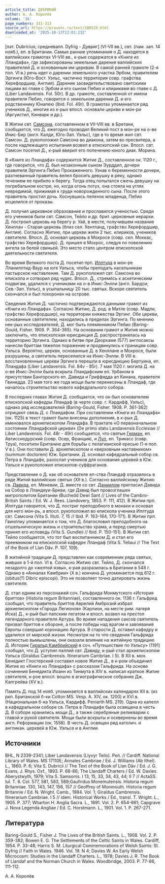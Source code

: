 ```yaml
---
article_title: ДУБРИКИЙ
author: А. А. Королёв
volume: '16'
page_numbers: 311-313
source_url: https://pravenc.ru/text/180529.html
downloaded_at: '2025-10-13T12:01:23Z'
---
```


[лат. Dubricius; средневалл. Dyfrig - Дувриг] (VI-VII вв.), свт. (пам. зап. 14 нояб.), еп. в Британии. Самые ранние упоминания о Д. находятся в валлийских грамотах VI-VIII вв., к-рые содержатся в «Книге из Лландафа», где зафиксированы земельные дарения валлийских правителей Д. и основанным им церквам. В самой ранней грамоте (2-я пол. VI в.) речь идет о дарении земельного участка Эрбом, правителем Эргинга (Юго-Вост. Уэльс, частично территория совр. графства Херефордшир, Англия). Дарение засвидетельствовано светскими лицами во главе с Эрбом и его сыном Пебио и клириками во главе с Д. (Liber Landavensis. Fol. 50r). В др. грамоте, составленной от имени правителя Пебио, говорится о земельном дарении Д. и его родственнику Юнапею (Ibid. Fol. 49r). В грамотах упоминается ряд учеников Д., многие из к-рых впосл. основали церкви и мон-ри (Аргуистил, Кинварк и др.).

В Житии свт. [Самсона](https://pravenc.ru/text/Самсон.html), составленном в VII-VIII вв. в Бретани, сообщается, что Д. ежегодно проводил Великий пост в мон-ре на о-ве Инис-Бир (англ. Калди, Юго-Зап. Уэльс), где в то время жил свт. Самсон. Д. рукоположил Самсона во диакона, затем во пресвитера, а после надлежащего испытания возвел в епископский сан. Впосл. свт. Самсон посетил Д., к-рый вверил его попечению юного диак. Морина.

В «Книге из Лландафа» содержится Житие Д., составленное ок. 1120 г., где говорится, что Д. был незаконным сыном Эурддил, дочери правителя Эргинга Пебио Прокаженного. Узнав о беременности дочери, разгневанный правитель велел бросить девушку в реку, однако течением ее прибило к берегу. Тогда отец попытался сжечь девушку на погребальном костре, но, когда огонь потух, она стояла на углях невредимой, прижимая к груди новорожденного сына. После этого правитель простил дочь. Коснувшись пеленок младенца, Пебио исцелился от проказы.

Д. получил церковное образование и прославился ученостью. Среди его учеников были свт. Самсон, Тейло и др. брит. церковные иерархи. Д. построил церковь на берегу р. Уай, в месте, получившем название Хенллан - Старая церковь (близ сел. Хентланд, графство Херефордшир, Англия). Согласно Житию, при церкви жили 2 тыс. клириков, учеников святителя. Впосл. Д. основал церковь в Мохросе (совр. сел. Моккас, графство Херефордшир). Д. пришел в Мохрос, следуя по повелению ангела за белой свиньей. Это место стало центром епископской деятельности святителя.

Во время Великого поста Д. посетил прп. [Иллтуда](https://pravenc.ru/text/Иллтуда.html) в мон-ре Лланиллтид-Ваур на юге Уэльса, чтобы преподать насельникам пастырское наставление. Там Д. рукоположил свт. Самсона во епископа и сотворил ряд чудес. Впосл. Д., стремясь к аскетическим подвигам, удалился с учениками на о-в Инис-Энлли (англ. Бардси; Сев.-Зап. Уэльс), в усыпальницу 20 тыс. святых. Вскоре святитель скончался и был похоронен на острове.

Сведения Жития Д. частично подтверждаются данными грамот из «Книги из Лландафа». Согласно Житию, Д. род. в Матле (совр. Мадли, графство Херефордшир), на территории княжества Эргинг. Обе церкви, основанные святителем, находились в пределах Эргинга. По мнению нек-рых исследователей, Д. мог быть племянником Пебио (Baring-Gould, Fisher. 1908. P. 364-365). На основании грамот и Жития можно заключить, что епископская юрисдикция Д. распространялась на территорию Эргинга. Однако в битве при Деорхаме (577) англосаксы нанесли бриттам тяжелое поражение и продвинулись к границам совр. Уэльса. Вероятно, церкви, основанные Д. в Хенллане и Мохросе, были разрушены, а святитель переселился на Инис-Энлли. В VIII в. восстановленные церкви Эргинга перешли в юрисдикцию Бертуина, еп. Лландафа (Liber Landavensis. Fol. 84v - 85r). 7 мая 1120 г. могила Д. на о-ве Инис-Энлли была вскрыта Лландафским еп. Урбаном в присутствии Бангорского еп. Давида и Гриффидда ап Кинана, правителя Гвинедда. 23 мая того же года мощи были перенесены в Лландаф, где началось строительство нового кафедрального собора.

В последних главах Жития Д. сообщается, что он был основателем епископской кафедры Лландаф (в черте совр. г. Кардифф, Уэльс), однако ряд исследователей (Baring-Gould, Fisher. 1908. P. 361-362) отрицают связь Д. с Лландафом. При составлении «Книги из Лландафа» (ок. 1125) в текст грамот были внесены дополнения, в к-рых Д. именовался архиепископом Лландафа. В трактате «О первоначальном состоянии Лландафской церкви» (De primo statu Landavensis Ecclesiae // Liber Landavensis. Fol. 48r - 49r) сообщается, что святые [Герман](https://pravenc.ru/text/Герман.html), еп. Автиссиодурский (совр. Осер, Франция), и [Луп](https://pravenc.ru/text/Луп.html), еп. Трикасс (совр. Труа), посетили Британию для борьбы с пелагианской ересью (1-я пол. V в.). Они поставили Д. архиепископом и «верховным наставником» (summum doctorem) Юж. Британии. Д. основал кафедральный собор св. Петра в Лландафе, разослал учеников для основания церквей в Юж. Уэльсе и рукоположил епископов-суффраганов.

Представление о Д. как об основателе еп-ства Лландаф отразилось в ряде Житий валлийских святых (XII в.). Согласно валлийскому Житию св. [Давида](https://pravenc.ru/text/Давид.html), еп. Меневии, Д. вместе со свт. [Даниилом](https://pravenc.ru/text/Даниилом.html) пригласил Давида на Собор в Лландеуи-Бреви, где Давид был провозглашен митрополитом Британии (Buchedd Dewi Sant // Lives of the Cambro-British Saints / Ed. W. J. Rees. Llandovery, 1853. P. 111, 412). В Житии прп. Иллтуда говорится, что Д. постриг преподобного в монахи и основал для него мон-рь, а впосл. рукоположил во епископа ученика Иллтуда свт. Самсона (Vita S. Iltuti. 7, 15 // Ibid. P. 163-164, 170-171). В Житии прп. Гвинллиу упоминается о том, что Д. благословил преподобного на отшельническую жизнь и строительство храма, а перед смертью принял его исповедь (Vita S. Gundleii // Ibid. P. 150-151). В Житии свт. Тейло сообщается, что тот был воспитанником Д. и стал его преемником на епископской кафедре Лландаф (Vita S. Teliaui // The Text of the Book of Llan Dâv. P. 107, 109).

В житийной традиции Д. представлен как современник ряда святых, живших в 1-й пол. VI в. Согласно Житию свт. Тейло, Д. скончался незадолго до «желтой язвы», к-рая разразилась в Британии в 548 г. Однако в «Анналах Камбрии» (X в.) кончина Д. упоминается под 612 г. (obitus(?) Dibric episcopi). Это не позволяет точно датировать жизнь святителя.

Д. стал одним из персонажей соч. Гальфрида Монмутского «История бриттов» (Historia regum Britanniae), составленного ок. 1136 г. Гальфрид сообщал, что правитель бриттов Аврелий Амброзий избрал архиепископом «Города Легионов» (Карлион, на месте рим. лагеря Иска) Д., к-рый был папским легатом и впосл. возвел на престол легендарного правителя Артура. Во время нападения саксов святитель призвал бриттов к обороне, а после победы над врагом и завоевания Европы совершил коронацию Артура. В старости Д. оставил кафедру и удалился от мирской жизни. Несмотря на то что сведения Гальфрида полностью вымышлены, они оказали влияние на житийную традицию Д. Историк [Гиральд Камбрийский](<https://pravenc.ru/text/Гиральд Камбрийский.html>) в соч. «Путешествие по Уэльсу» (1191) сообщал, что Д. уступил паллий свт. Давиду, к-рый стал архиепископом Уэльса (Giraldus Cambrensis. Itinerarium Cambriae. I 5). В XII в. мон. Бенедикт Глостерский составил новое Житие Д., в к-ром объединил Житие из «Книги из Лландафа» с рассказом Гальфрида. На основе сочинения Бенедикта Иоанн из Тинмута в XIV в. написал краткое Житие святителя, к-рое впосл. вошло в агиографическое собрание Дж. Капгрейва (XV в.).

Память Д. под 14 нояб. упоминается в валлийских календарях XII в. (из ркп. Британской б-ки Cotton MS. Vesp. A. XIV, ок. 1200) и XVI в. (Национальная б-ка Уэльса, Кардифф. Peniarth MS. 219). Одна из капелл в кафедральном соборе св. Петра в Лландафе была освящена в честь Д. В соборе хранились мощи Д., а также серебряные реликварии с главой и рукой святителя. Мощи были вскрыты и осквернены во время англ. Реформации (ок. 1558). В честь Д. освящен ряд католич. и англикан. церквей в Юж. Уэльсе и в Англии.

## Источники

BHL, N 2339-2341; Liber Landavensis (Llyvyr Teilo). Ркп. // Cardiff. National Library of Wales. MS 17110E; Annales Cambriae / Ed. J. Williams (Ab Ithel). L., 1860. P. 6; Vita S. Dubricii // The Text of the Book of Llan Dâv / Ed. J. G. Evans, J. Rhys. Oxf., 1893. P. 68-86; The Llandaff Charters / Ed. W. Davies. Aberystwyth, 1979; Vita S. Samsonis. I 13, 15, 33, 34, 43, 44; II 7 // ActaSS. Iul. T. 6. Col. 577, 581, 583, 589;Gaufridus Monemutensis. Historia regum Britanniae. 130, 143, 147, 156, 157 // Geoffrey of Monmouth. Historia regum Britannie / Ed. N. Wright. Camb., 1984. Vol. 1; Giraldus Cambrensis. Itinerarium Cambriae. I 5 // idem. Historical Works / Ed., transl. T. Wright. L., 1905. P. 377; Wharton H. Anglia Sacra. L., 1691. Vol. 2. P. 654-661; Capgrave J. Nova Legenda Angliae / Ed. C. Horstmann. L., 1901. Vol. 1. P. 267-271.

## Литература

Baring-Gould S., Fisher J. The Lives of the British Saints. L., 1908. Vol. 2. P. 359-382; Bowen E. G. The Settlements of the Celtic Saints in Wales. Cardiff, 1954. P. 33-48; Harris S. M. Liturgical Commemorations of Welsh Saints: St. Dyfrig // Faith in Wales. 1946. Vol. 19. N 4; Davies W. An Early Welsh Microcosm: Studies in the Llandaff Charters. L., 1978; Davies J. R. The Book of Llandaf and the Norman Church in Wales. Woodbridge, 2003. P. 77-86, 111-112.

А. А. Королёв
